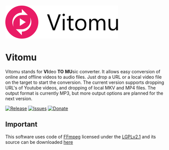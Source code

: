 ![Vitomu](Vitomu.full.png)

# Vitomu
Vitomu stands for **VI**deo **TO** **MU**sic converter. It allows easy conversion of online and offline videos to audio files. Just drop a URL or a local video file on the target to start the conversion. The current version supports dropping URL's of Youtube videos, and dropping of local MKV and MP4 files. The output format is currently MP3, but more output options are planned for the next version.

[![Release](https://img.shields.io/github/release/digimezzo/Vitomu-electron.svg?style=flat-square&include_prereleases)](https://github.com/digimezzo/vitomu-electron/releases/latest)
[![Issues](https://img.shields.io/github/issues/digimezzo/Vitomu-electron.svg?style=flat-square)](https://github.com/digimezzo/vitomu-electron/issues)
[![Donate](https://img.shields.io/badge/Donate-PayPal-green.svg)](https://www.paypal.com/cgi-bin/webscr?cmd=_s-xclick&hosted_button_id=MQALEWTEZ7HX8)

## Important ##

This software uses code of <a href=http://ffmpeg.org>FFmpeg</a> licensed under the <a href=http://www.gnu.org/licenses/old-licenses/lgpl-2.1.html>LGPLv2.1</a> and its source can be downloaded <a href="https://github.com/digimezzo/Vitomu">here</a>
